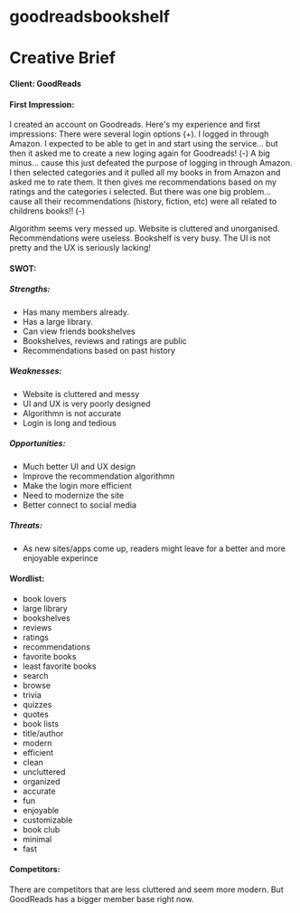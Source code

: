 # goodreadsbookshelf

# Creative Brief

#### Client: GoodReads

#### First Impression:
I created an account on Goodreads. Here's my experience and first impressions:
There were several login options (+). I logged in through Amazon. I expected to be able to get in and start using the service... but then it asked me to create a new loging again for Goodreads! (-) A big minus... cause this just defeated the purpose of logging in through Amazon. I then selected categories and it pulled all my books in from Amazon and asked me to rate them. It then gives me recommendations based on my ratings and the categories i selected. But there was one big problem... cause all their recommendations (history, fiction, etc) were all related to childrens books!! (-)

Algorithm seems very messed up. Website is cluttered and unorganised. Recommendations were useless. Bookshelf is very busy. The UI is not pretty and the UX is seriously lacking!

#### SWOT:
##### Strengths:
- Has many members already.
- Has a large library.
- Can view friends bookshelves
- Bookshelves, reviews and ratings are public
- Recommendations based on past history

##### Weaknesses:
- Website is cluttered and messy
- UI and UX is very poorly designed
- Algorithmn is not accurate
- Login is long and tedious

##### Opportunities:
- Much better UI and UX design
- Improve the recommendation algorithmn
- Make the login more efficient
- Need to modernize the site
- Better connect to social media

##### Threats:
- As new sites/apps come up, readers might leave for a better and more enjoyable experince

#### Wordlist:
- book lovers
- large library
- bookshelves
- reviews
- ratings
- recommendations
- favorite books
- least favorite books
- search
- browse
- trivia
- quizzes
- quotes
- book lists
- title/author
- modern
- efficient
- clean
- uncluttered
- organized
- accurate
- fun
- enjoyable
- customizable
- book club
- minimal
- fast

#### Competitors:
There are competitors that are less cluttered and seem more modern. But GoodReads has a bigger member base right now.
